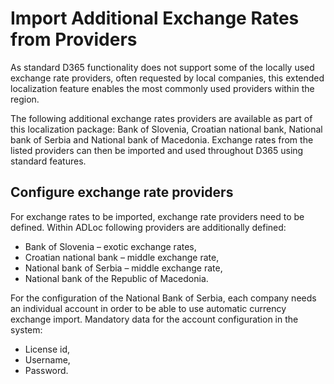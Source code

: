 # Import Additional Exchange Rates from Providers

As standard D365 functionality does not support some of the locally used exchange rate providers, often requested by local companies, this extended localization feature enables the most commonly used providers within the region.

The following additional exchange rates providers are available as part of this localization package: Bank of Slovenia, Croatian national bank, National bank of Serbia and National bank of Macedonia. Exchange rates from the listed providers can then be imported and used throughout D365 using standard features.

## Configure exchange rate providers

For exchange rates to be imported, exchange rate providers need to be defined. Within ADLoc following providers are additionally defined: 
   - Bank of Slovenia – exotic exchange rates,
   - Croatian national bank – middle exchange rate,
   - National bank of Serbia – middle exchange rate,
   - National bank of the Republic of Macedonia.
 
For the configuration of the National Bank of Serbia, each company needs an individual account in order to be able to use automatic currency exchange import. Mandatory data for the account configuration in the system:
   - License id,
   - Username,
   - Password.